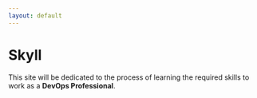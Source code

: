 ```yaml
---
layout: default
---
```


# Skyll

This site will be dedicated to the process of learning the required skills to work as a **DevOps Professional**.

